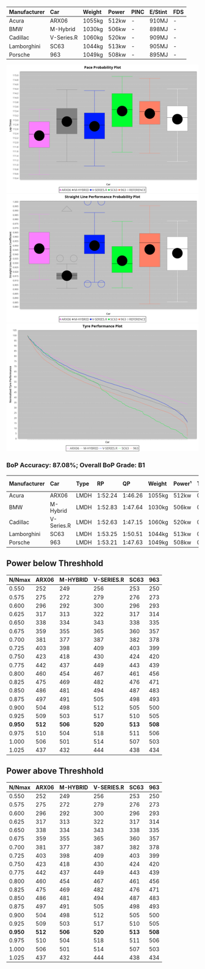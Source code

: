 | Manufacturer | Car        | Weight | Power | PINC    | E/Stint | FDS     |
|:-|:-|:-|:-|:-|:-|:-|
| Acura        | ARX06      | 1055kg | 512kw |    -    | 910MJ   |    -    |
| BMW          | M-Hybrid   | 1030kg | 506kw |    -    | 898MJ   |    -    |
| Cadillac     | V-Series.R | 1060kg | 520kw |    -    | 909MJ   |    -    |
| Lamborghini  | SC63       | 1044kg | 513kw |    -    | 905MJ   |    -    |
| Porsche      | 963        | 1049kg | 508kw |    -    | 895MJ   |    -    |

![PACECHART](./IMG/OFFICIAL.png)
![STRAIGHTLINEPERFORMANCECHART](./IMG/OFFICIAL_sp.png)
![TYREPERFORMANCECHART](./IMG/OFFICIAL_tw.png)

### BoP Accuracy: 87.08%; Overall BoP Grade: B1
| Manufacturer | Car        | Type | RP      | QP      | Weight | Power¹ | Threshhold | PINC    | Power² | E/Stint | AVG Vmax  | FDS     | RDLC | L/Stint | BOP-Grade | Model Accuracy | Model Points | Match% |
|:-|:-|:-|:-|:-|:-|:-|:-|:-|:-|:-|:-|:-|:-|:-|:-|:-|:-|:-|
| Acura        | ARX06      | LMDH | 1:52.24 | 1:46.26 | 1055kg | 512kw  | 0.0kph     |    -    | 512kw  |  910MJ  | 277.69kph |    -    | 1.00 | 29      | -D1       | 100.00%        | 995          | 67.00% |
| BMW          | M-Hybrid   | LMDH | 1:52.83 | 1:47.64 | 1030kg | 506kw  | 0.0kph     |    -    | 506kw  |  898MJ  | 274.73kph |    -    | 1.04 | 29      | ~A1       | 100.00%        | 1714         | 96.47% |
| Cadillac     | V-Series.R | LMDH | 1:52.63 | 1:47.15 | 1060kg | 520kw  | 0.0kph     |    -    | 520kw  |  909MJ  | 278.30kph |    -    | 1.00 | 29      | -A2       | 98.95%         | 2271         | 94.18% |
| Lamborghini  | SC63       | LMDH | 1:53.25 | 1:50.51 | 1044kg | 513kw  | 0.0kph     |    -    | 513kw  |  905MJ  | 276.27kph |    -    | 1.05 | 29      | +B1       | 96.54%         | 418          | 85.42% |
| Porsche      | 963        | LMDH | 1:53.21 | 1:47.63 | 1049kg | 508kw  | 0.0kph     |    -    | 508kw  |  895MJ  | 277.44kph |    -    | 1.01 | 29      | +A2       | 99.98%         | 6168         | 92.33% |

## Power below Threshhold
| N/Nmax    | ARX06   | M-HYBRID | V-SERIES.R | SC63    | 963     |
|:-|:-|:-|:-|:-|:-|
|  0.550    |  252    |  249     |  256       |  253    |  250    |
|  0.575    |  275    |  272     |  279       |  276    |  273    |
|  0.600    |  296    |  292     |  300       |  296    |  293    |
|  0.625    |  317    |  313     |  322       |  317    |  314    |
|  0.650    |  338    |  334     |  343       |  338    |  335    |
|  0.675    |  359    |  355     |  365       |  360    |  357    |
|  0.700    |  381    |  377     |  387       |  382    |  378    |
|  0.725    |  403    |  398     |  409       |  403    |  399    |
|  0.750    |  423    |  418     |  430       |  424    |  420    |
|  0.775    |  442    |  437     |  449       |  443    |  439    |
|  0.800    |  460    |  454     |  467       |  461    |  456    |
|  0.825    |  475    |  469     |  482       |  476    |  471    |
|  0.850    |  486    |  481     |  494       |  487    |  483    |
|  0.875    |  497    |  491     |  505       |  498    |  493    |
|  0.900    |  504    |  498     |  512       |  505    |  500    |
|  0.925    |  509    |  503     |  517       |  510    |  505    |
| **0.950** | **512** | **506**  | **520**    | **513** | **508** |
|  0.975    |  510    |  504     |  518       |  511    |  506    |
|  1.000    |  506    |  501     |  514       |  507    |  503    |
|  1.025    |  437    |  432     |  444       |  438    |  434    |

## Power above Threshhold
| N/Nmax    | ARX06   | M-HYBRID | V-SERIES.R | SC63    | 963     |
|:-|:-|:-|:-|:-|:-|
|  0.550    |  252    |  249     |  256       |  253    |  250    |
|  0.575    |  275    |  272     |  279       |  276    |  273    |
|  0.600    |  296    |  292     |  300       |  296    |  293    |
|  0.625    |  317    |  313     |  322       |  317    |  314    |
|  0.650    |  338    |  334     |  343       |  338    |  335    |
|  0.675    |  359    |  355     |  365       |  360    |  357    |
|  0.700    |  381    |  377     |  387       |  382    |  378    |
|  0.725    |  403    |  398     |  409       |  403    |  399    |
|  0.750    |  423    |  418     |  430       |  424    |  420    |
|  0.775    |  442    |  437     |  449       |  443    |  439    |
|  0.800    |  460    |  454     |  467       |  461    |  456    |
|  0.825    |  475    |  469     |  482       |  476    |  471    |
|  0.850    |  486    |  481     |  494       |  487    |  483    |
|  0.875    |  497    |  491     |  505       |  498    |  493    |
|  0.900    |  504    |  498     |  512       |  505    |  500    |
|  0.925    |  509    |  503     |  517       |  510    |  505    |
| **0.950** | **512** | **506**  | **520**    | **513** | **508** |
|  0.975    |  510    |  504     |  518       |  511    |  506    |
|  1.000    |  506    |  501     |  514       |  507    |  503    |
|  1.025    |  437    |  432     |  444       |  438    |  434    |
